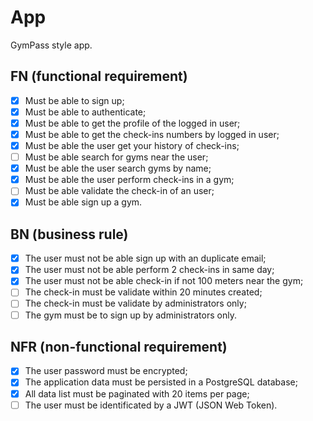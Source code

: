 # App

GymPass style app.

## FN (functional requirement)

- [x] Must be able to sign up;
- [x] Must be able to authenticate;
- [x] Must be able to get the profile of the logged in user;
- [x] Must be able to get the check-ins numbers by logged in user;
- [x] Must be able the user get your history of check-ins;
- [ ] Must be able search for gyms near the user;
- [x] Must be able the user search gyms by name;
- [x] Must be able the user perform check-ins in a gym;
- [ ] Must be able validate the check-in of an user;
- [x] Must be able sign up a gym.

## BN (business rule)

- [x] The user must not be able sign up with an duplicate email;
- [x] The user must not be able perform 2 check-ins in same day;
- [x] The user must not be able check-in if not 100 meters near the gym;
- [ ] The check-in must be validate within 20 minutes created;
- [ ] The check-in must be validate by administrators only;
- [ ] The gym must be to sign up by administrators only.

## NFR (non-functional requirement)

- [x] The user password must be encrypted;
- [x] The application data must be persisted in a PostgreSQL database;
- [x] All data list must be paginated with 20 items per page;
- [ ] The user must be identificated by a JWT (JSON Web Token).
